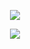 <p align="center">
<img src="https://capsule-render.vercel.app/api?type=waving&color=gradient&height=200&section=header&text=HitomiDev&fontSize=80&fontAlignY=35&animation=twinkling&fontColor=gradient"/> </a> 
</p>

<p align="center"> 
  <a href="https://discord.com/api/oauth2/authorize?client_id=1019015182137184326&permissions=8&scope=bot" target="_blank"> <img src="https://discord.c99.nl/widget/theme-1/1019015182137184326.png"/> </a> 
</p>
